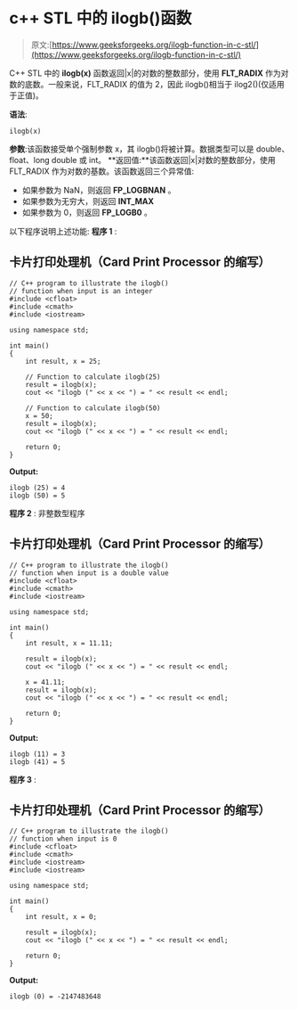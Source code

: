 # c++ STL 中的 ilogb()函数

> 原文:[https://www.geeksforgeeks.org/ilogb-function-in-c-stl/](https://www.geeksforgeeks.org/ilogb-function-in-c-stl/)

C++ STL 中的 **ilogb(x)** 函数返回|x|的对数的整数部分，使用 **FLT_RADIX** 作为对数的底数。一般来说，FLT_RADIX 的值为 2，因此 ilogb()相当于 ilog2()(仅适用于正值)。

**语法**:

```
ilogb(x)
```

**参数**:该函数接受单个强制参数 x，其 ilogb()将被计算。数据类型可以是 double、float、long double 或 int。
**返回值:**该函数返回|x|对数的整数部分，使用 FLT_RADIX 作为对数的基数。该函数返回三个异常值:

*   如果参数为 NaN，则返回 **FP_LOGBNAN** 。
*   如果参数为无穷大，则返回 **INT_MAX**
*   如果参数为 0，则返回 **FP_LOGB0** 。

以下程序说明上述功能:
**程序 1** :

## 卡片打印处理机（Card Print Processor 的缩写）

```
// C++ program to illustrate the ilogb()
// function when input is an integer
#include <cfloat>
#include <cmath>
#include <iostream>

using namespace std;

int main()
{
    int result, x = 25;

    // Function to calculate ilogb(25)
    result = ilogb(x);
    cout << "ilogb (" << x << ") = " << result << endl;

    // Function to calculate ilogb(50)
    x = 50;
    result = ilogb(x);
    cout << "ilogb (" << x << ") = " << result << endl;

    return 0;
}
```

**Output:** 

```
ilogb (25) = 4
ilogb (50) = 5
```

**程序 2** :
非整数型程序

## 卡片打印处理机（Card Print Processor 的缩写）

```
// C++ program to illustrate the ilogb()
// function when input is a double value
#include <cfloat>
#include <cmath>
#include <iostream>

using namespace std;

int main()
{
    int result, x = 11.11;

    result = ilogb(x);
    cout << "ilogb (" << x << ") = " << result << endl;

    x = 41.11;
    result = ilogb(x);
    cout << "ilogb (" << x << ") = " << result << endl;

    return 0;
}
```

**Output:** 

```
ilogb (11) = 3
ilogb (41) = 5
```

**程序 3** :

## 卡片打印处理机（Card Print Processor 的缩写）

```
// C++ program to illustrate the ilogb()
// function when input is 0
#include <cfloat>
#include <cmath>
#include <iostream>
#include <iostream>

using namespace std;

int main()
{
    int result, x = 0;

    result = ilogb(x);
    cout << "ilogb (" << x << ") = " << result << endl;

    return 0;
}
```

**Output:** 

```
ilogb (0) = -2147483648
```